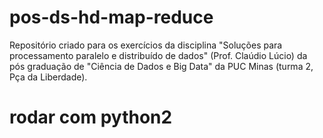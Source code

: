 # pos-ds-hd-map-reduce

Repositório criado para os exercícios da disciplina "Soluções para processamento paralelo e distribuído de dados" (Prof. Claúdio Lúcio) da pós graduação de "Ciência de Dados e Big Data" da PUC Minas (turma 2, Pça da Liberdade).


# rodar com python2